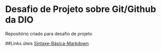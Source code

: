 # Desafio de Projeto sobre Git/Github da DIO
Repositório criado para desafio de projeto

##Links úteis
[Sintaxe-Básica-Markdown](https://www.markdownguide.org/)
